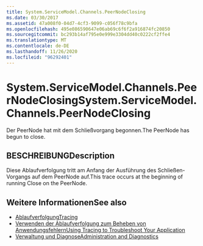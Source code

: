 ```yaml
---
title: System.ServiceModel.Channels.PeerNodeClosing
ms.date: 03/30/2017
ms.assetid: 47a008f0-04d7-4cf3-9099-c056f78c9bfa
ms.openlocfilehash: 495e086590647e06ab69c6f6f2a916874fc20850
ms.sourcegitcommit: bc293b14af795e0e999e3304dd40c0222cf2ffe4
ms.translationtype: MT
ms.contentlocale: de-DE
ms.lasthandoff: 11/26/2020
ms.locfileid: "96292401"
---
```

# <a name="systemservicemodelchannelspeernodeclosing"></a><span data-ttu-id="855b9-102">System.ServiceModel.Channels.PeerNodeClosing</span><span class="sxs-lookup"><span data-stu-id="855b9-102">System.ServiceModel.Channels.PeerNodeClosing</span></span>

<span data-ttu-id="855b9-103">Der PeerNode hat mit dem Schließvorgang begonnen.</span><span class="sxs-lookup"><span data-stu-id="855b9-103">The PeerNode has begun to close.</span></span>  
  
## <a name="description"></a><span data-ttu-id="855b9-104">BESCHREIBUNG</span><span class="sxs-lookup"><span data-stu-id="855b9-104">Description</span></span>  

 <span data-ttu-id="855b9-105">Diese Ablaufverfolgung tritt am Anfang der Ausführung des Schließen-Vorgangs auf dem PeerNode auf.</span><span class="sxs-lookup"><span data-stu-id="855b9-105">This trace occurs at the beginning of running Close on the PeerNode.</span></span>  
  
## <a name="see-also"></a><span data-ttu-id="855b9-106">Weitere Informationen</span><span class="sxs-lookup"><span data-stu-id="855b9-106">See also</span></span>

- [<span data-ttu-id="855b9-107">Ablaufverfolgung</span><span class="sxs-lookup"><span data-stu-id="855b9-107">Tracing</span></span>](index.md)
- [<span data-ttu-id="855b9-108">Verwenden der Ablaufverfolgung zum Beheben von Anwendungsfehlern</span><span class="sxs-lookup"><span data-stu-id="855b9-108">Using Tracing to Troubleshoot Your Application</span></span>](using-tracing-to-troubleshoot-your-application.md)
- [<span data-ttu-id="855b9-109">Verwaltung und Diagnose</span><span class="sxs-lookup"><span data-stu-id="855b9-109">Administration and Diagnostics</span></span>](../index.md)
